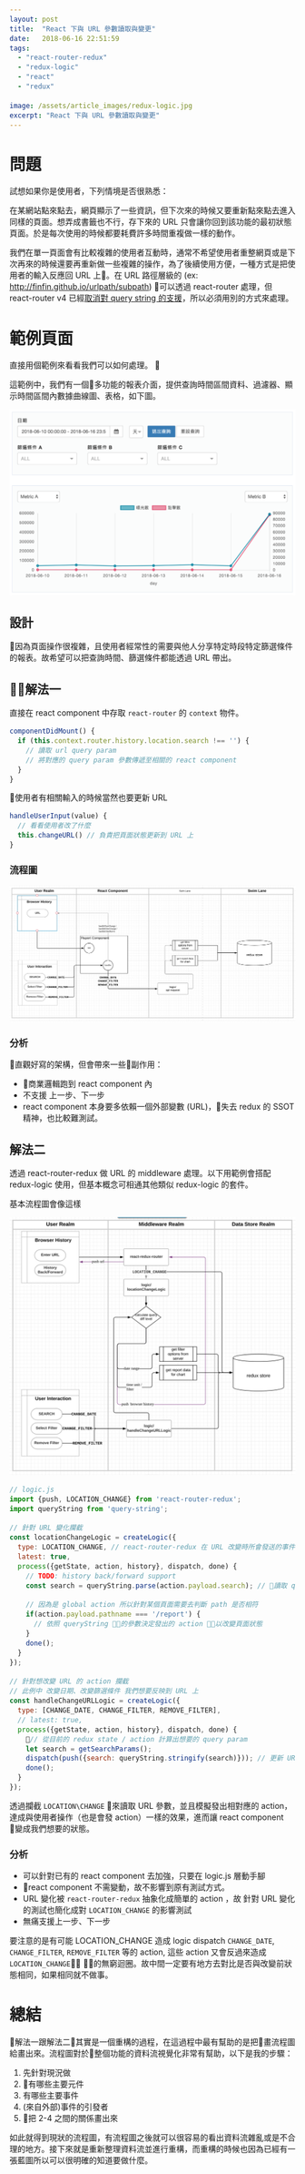 ```yaml
---
layout: post
title:  "React 下與 URL 參數讀取與變更"
date:   2018-06-16 22:51:59
tags:
  - "react-router-redux"
  - "redux-logic"
  - "react"
  - "redux"

image: /assets/article_images/redux-logic.jpg
excerpt: "React 下與 URL 參數讀取與變更"
---
```


# 問題

試想如果你是使用者，下列情境是否很熟悉：

在某網站點來點去，網頁顯示了一些資訊，但下次來的時候又要重新點來點去進入同樣的頁面。想弄成書籤也不行，存下來的 URL 只會讓你回到該功能的最初狀態頁面。於是每次使用的時候都要耗費許多時間重複做一樣的動作。

我們在單一頁面會有比較複雜的使用者互動時，通常不希望使用者重整網頁或是下次再來的時候還要再重新做一些複雜的操作，為了後續使用方便，一種方式是把使用者的輸入反應回 URL 上。在 URL 路徑層級的 (ex: http://finfin.github.io/urlpath/subpath) 可以透過 react-router 處理，但 react-router v4 已經[取消對 query string 的支援](https://github.com/ReactTraining/react-router/issues/4410)，所以必須用別的方式來處理。

# 範例頁面

直接用個範例來看看我們可以如何處理。


這範例中，我們有一個多功能的報表介面，提供查詢時間區間資料、過濾器、顯示時間區間內數據曲線圖、表格，如下圖。

![範例報表介面](/assets/article_images/react-router-redux/mockup.png)

## 設計

因為頁面操作很複雜，且使用者經常性的需要與他人分享特定時段特定篩選條件的報表。故希望可以把查詢時間、篩選條件都能透過 URL 帶出。


## 解法一

直接在 react component 中存取 `react-router` 的 `context` 物件。

```js
componentDidMount() {
  if (this.context.router.history.location.search !== '') {
    // 讀取 url query param
    // 將對應的 query param 參數傳遞至相關的 react component
  }
}
```

使用者有相關輸入的時候當然也要更新 URL

```js
handleUserInput(value) {
  // 看看使用者改了什麼
  this.changeURL() // 負責把頁面狀態更新到 URL 上
}
```

### 流程圖

![解法一流程圖](/assets/article_images/react-router-redux/solution-one-flow.png)


### 分析

直觀好寫的架構，但會帶來一些副作用：

- 商業邏輯跑到 react component 內
- 不支援 上一步、下一步
- react component 本身要多依賴一個外部變數 (URL)，失去 redux 的 SSOT 精神，也比較難測試。

## 解法二

透過 react-router-redux 做 URL 的 middleware 處理。以下用範例會搭配 redux-logic 使用，但基本概念可相通其他類似 redux-logic 的套件。

基本流程圖會像這樣

![解法二流程圖](/assets/article_images/react-router-redux/solution-two-flow.png)

```js
// logic.js
import {push, LOCATION_CHANGE} from 'react-router-redux';
import queryString from 'query-string';

// 針對 URL 變化攔截
const locationChangeLogic = createLogic({
  type: LOCATION_CHANGE, // react-router-redux 在 URL 改變時所會發送的事件
  latest: true,
  process({getState, action, history}, dispatch, done) {
    // TODO: history back/forward support
    const search = queryString.parse(action.payload.search); // 讀取 query param 參數
    
    // 因為是 global action 所以針對某個頁面需要去判斷 path 是否相符
    if(action.payload.pathname === '/report') { 
      // 依照 queryString 的參數決定發出的 action ，以改變頁面狀態
    }
    done();
  }
});

// 針對想改變 URL 的 action 攔截
// 此例中 改變日期、改變篩選條件 我們想要反映到 URL 上
const handleChangeURLLogic = createLogic({
  type: [CHANGE_DATE, CHANGE_FILTER, REMOVE_FILTER],
  // latest: true,
  process({getState, action, history}, dispatch, done) {
    // 從目前的 redux state / action 計算出想要的 query param
    let search = getSearchParams(); 
    dispatch(push({search: queryString.stringify(search)})); // 更新 URL
    done();
  }
});
```

透過攔截 `LOCATION\CHANGE` 來讀取 URL 參數，並且模擬發出相對應的 action，達成與使用者操作（也是會發 action）一樣的效果，進而讓 react component 變成我們想要的狀態。

### 分析

- 可以針對已有的 react component 去加強，只要在 logic.js 層動手腳
- react component 不需變動，故不影響到原有測試方式。
- URL 變化被 `react-router-redux` 抽象化成簡單的 action ，故 針對 URL 變化的測試也簡化成對 `LOCATION_CHANGE` 的影響測試
- 無痛支援上一步、下一步

要注意的是有可能 LOCATION_CHANGE 造成 logic dispatch `CHANGE_DATE`, `CHANGE_FILTER`, `REMOVE_FILTER` 等的 action, 這些 action 又會反過來造成 `LOCATION_CHANGE` 的無窮迴圈。故中間一定要有地方去對比是否與改變前狀態相同，如果相同就不做事。

# 總結

解法一跟解法二其實是一個重構的過程，在這過程中最有幫助的是把畫流程圖給畫出來。流程圖對於整個功能的資料流視覺化非常有幫助，以下是我的步驟：

1. 先針對現況做
2. 有哪些主要元件
3. 有哪些主要事件
4. (來自外部)事件的引發者
5. 把 2-4 之間的關係畫出來

如此就得到現狀的流程圖，有流程圖之後就可以很容易的看出資料流雜亂或是不合理的地方。接下來就是重新整理資料流並進行重構，而重構的時候也因為已經有一張藍圖所以可以很明確的知道要做什麼。


